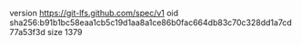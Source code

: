 version https://git-lfs.github.com/spec/v1
oid sha256:b91b1bc58eaa1cb5c19d1aa8a1ce86b0fac664db83c70c328dd1a7cd77a53f3d
size 1379
